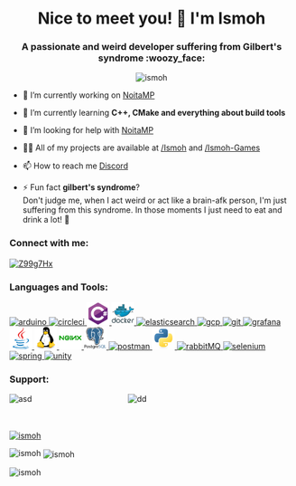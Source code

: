 <h1 align="center">Nice to meet you! 👋 I'm Ismoh</h1>
<h3 align="center">A passionate and weird developer suffering from Gilbert's syndrome :woozy_face:</h3>

<p align="center"> <img src="https://komarev.com/ghpvc/?username=ismoh&label=Profile%20views&color=0e75b6&style=flat-square" alt="ismoh" /> </p>

- 🔭 I’m currently working on [NoitaMP](https://github.com/Ismoh/NoitaMP)

- 🌱 I’m currently learning **C++, CMake and everything about build tools**

- 🤝 I’m looking for help with [NoitaMP](https://github.com/Ismoh/NoitaMP)

- 👨‍💻 All of my projects are available at [/Ismoh](https://github.com/Ismoh?tab=repositories&q=&type=source&language=&sort=) and [/Ismoh-Games](https://github.com/orgs/Ismoh-Games/repositories?q=&type=source&language=&sort=)

- 📫 How to reach me [Discord](https://discord.gg/Z99g7Hx)

- ⚡ Fun fact **gilbert's syndrome**?\
  Don't judge me, when I act weird or act like a brain-afk person, I'm just suffering from this syndrome. In those moments I just need to eat and drink a lot! :woozy_face:

<h3 align="left">Connect with me:</h3>
<p align="left">
<a href="https://discord.gg/Z99g7Hx" target="blank"><img align="center" src="https://raw.githubusercontent.com/rahuldkjain/github-profile-readme-generator/master/src/images/icons/Social/discord.svg" alt="Z99g7Hx" height="30" width="40" /></a>
</p>

<h3 align="left">Languages and Tools:</h3>
<p align="left"> <a href="https://www.arduino.cc/" target="_blank" rel="noreferrer"> <img src="https://cdn.worldvectorlogo.com/logos/arduino-1.svg" alt="arduino" width="40" height="40"/> </a> <a href="https://circleci.com" target="_blank" rel="noreferrer"> <img src="https://www.vectorlogo.zone/logos/circleci/circleci-icon.svg" alt="circleci" width="40" height="40"/> </a> <a href="https://www.w3schools.com/cs/" target="_blank" rel="noreferrer"> <img src="https://raw.githubusercontent.com/devicons/devicon/master/icons/csharp/csharp-original.svg" alt="csharp" width="40" height="40"/> </a> <a href="https://www.docker.com/" target="_blank" rel="noreferrer"> <img src="https://raw.githubusercontent.com/devicons/devicon/master/icons/docker/docker-original-wordmark.svg" alt="docker" width="40" height="40"/> </a> <a href="https://www.elastic.co" target="_blank" rel="noreferrer"> <img src="https://www.vectorlogo.zone/logos/elastic/elastic-icon.svg" alt="elasticsearch" width="40" height="40"/> </a> <a href="https://cloud.google.com" target="_blank" rel="noreferrer"> <img src="https://www.vectorlogo.zone/logos/google_cloud/google_cloud-icon.svg" alt="gcp" width="40" height="40"/> </a> <a href="https://git-scm.com/" target="_blank" rel="noreferrer"> <img src="https://www.vectorlogo.zone/logos/git-scm/git-scm-icon.svg" alt="git" width="40" height="40"/> </a> <a href="https://grafana.com" target="_blank" rel="noreferrer"> <img src="https://www.vectorlogo.zone/logos/grafana/grafana-icon.svg" alt="grafana" width="40" height="40"/> </a> <a href="https://www.java.com" target="_blank" rel="noreferrer"> <img src="https://raw.githubusercontent.com/devicons/devicon/master/icons/java/java-original.svg" alt="java" width="40" height="40"/> </a> <a href="https://www.linux.org/" target="_blank" rel="noreferrer"> <img src="https://raw.githubusercontent.com/devicons/devicon/master/icons/linux/linux-original.svg" alt="linux" width="40" height="40"/> </a> <a href="https://www.nginx.com" target="_blank" rel="noreferrer"> <img src="https://raw.githubusercontent.com/devicons/devicon/master/icons/nginx/nginx-original.svg" alt="nginx" width="40" height="40"/> </a> <a href="https://www.postgresql.org" target="_blank" rel="noreferrer"> <img src="https://raw.githubusercontent.com/devicons/devicon/master/icons/postgresql/postgresql-original-wordmark.svg" alt="postgresql" width="40" height="40"/> </a> <a href="https://postman.com" target="_blank" rel="noreferrer"> <img src="https://www.vectorlogo.zone/logos/getpostman/getpostman-icon.svg" alt="postman" width="40" height="40"/> </a> <a href="https://www.python.org" target="_blank" rel="noreferrer"> <img src="https://raw.githubusercontent.com/devicons/devicon/master/icons/python/python-original.svg" alt="python" width="40" height="40"/> </a> <a href="https://www.rabbitmq.com" target="_blank" rel="noreferrer"> <img src="https://www.vectorlogo.zone/logos/rabbitmq/rabbitmq-icon.svg" alt="rabbitMQ" width="40" height="40"/> </a> <a href="https://www.selenium.dev" target="_blank" rel="noreferrer"> <img src="https://raw.githubusercontent.com/detain/svg-logos/780f25886640cef088af994181646db2f6b1a3f8/svg/selenium-logo.svg" alt="selenium" width="40" height="40"/> </a> <a href="https://spring.io/" target="_blank" rel="noreferrer"> <img src="https://www.vectorlogo.zone/logos/springio/springio-icon.svg" alt="spring" width="40" height="40"/> </a> <a href="https://unity.com/" target="_blank" rel="noreferrer"> <img src="https://www.vectorlogo.zone/logos/unity3d/unity3d-icon.svg" alt="unity" width="40" height="40"/> </a> </p>

<h3 align="left">Support:</h3>
<p><a href="https://www.buymeacoffee.com/asd"> <img align="left" src="https://cdn.buymeacoffee.com/buttons/v2/default-yellow.png" height="50" width="210" alt="asd" /></a><a href="https://ko-fi.com/dd"> <img align="left" src="https://cdn.ko-fi.com/cdn/kofi3.png?v=3" height="50" width="210" alt="dd" /></a></p><br><br><br>

<p align="left"> <a href="https://github.com/ryo-ma/github-profile-trophy"><img src="https://github-profile-trophy.vercel.app/?username=ismoh" alt="ismoh" /></a> </p>

<p><img align="left" src="https://github-readme-stats.vercel.app/api/top-langs?username=ismoh&show_icons=true&locale=en&layout=compact" alt="ismoh" /></p>

<p>&nbsp;<img align="center" src="https://github-readme-stats.vercel.app/api?username=ismoh&show_icons=true&locale=en" alt="ismoh" /></p>

<p><img align="center" src="https://github-readme-streak-stats.herokuapp.com/?user=ismoh&" alt="ismoh" /></p>
